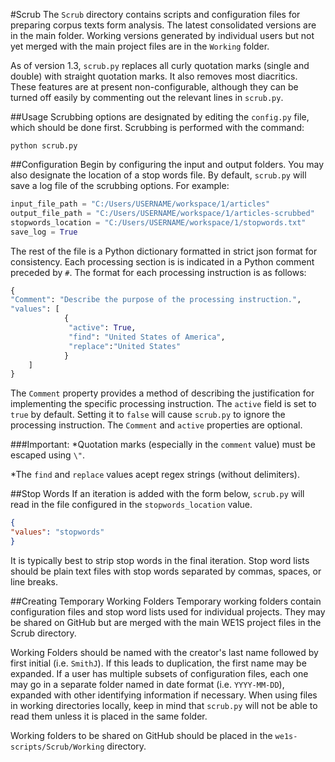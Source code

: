 #Scrub
The `Scrub` directory contains scripts and configuration files for preparing corpus texts form analysis. The latest consolidated versions are in the main folder. Working versions generated by individual users but not yet merged with the main project files are in the `Working` folder.

As of version 1.3, `scrub.py` replaces all curly quotation marks (single and double) with straight quotation marks. It also removes most diacritics. These features are at present non-configurable, although they can be turned off easily by commenting out the relevant lines in `scrub.py`.

##Usage
Scrubbing options are designated by editing the `config.py` file, which should be done first. Scrubbing is performed with the command:

```
python scrub.py
```

##Configuration
Begin by configuring the input and output folders. You may also designate the location of a stop words file. By default, `scrub.py` will save a log file of the scrubbing options. For example:

```python
input_file_path = "C:/Users/USERNAME/workspace/1/articles"
output_file_path = "C:/Users/USERNAME/workspace/1/articles-scrubbed"
stopwords_location = "C:/Users/USERNAME/workspace/1/stopwords.txt"
save_log = True
```

The rest of the file is a Python dictionary formatted in strict json format for consistency. Each processing section is is indicated in a Python comment preceded by `#`. The format for each processing instruction is as follows:

```python
{
"Comment": "Describe the purpose of the processing instruction.",
"values": [
			{
			 "active": True,
			 "find": "United States of America",
			 "replace":"United States"
			}
	]
}
```

The `Comment` property provides a method of describing the justification for implementing the specific processing instruction. The `active` field is set to `true` by default. Setting it to `false` will cause `scrub.py` to ignore the processing instruction. The `Comment` and `active` properties are optional.

###Important:
*Quotation marks (especially in the `comment` value) must be escaped using `\"`.

*The `find` and `replace` values acept regex strings (without delimiters).

##Stop Words
If an iteration is added with the form below, `scrub.py` will read in the file configured in the `stopwords_location` value.

```json
{
"values": "stopwords"
}
```

It is typically best to strip stop words in the final iteration. Stop word lists should be plain text files with stop words separated by commas, spaces, or line breaks.

##Creating Temporary Working Folders
Temporary working folders contain configuration files and stop word lists used for individual projects. They may be shared on GitHub but are merged with the main WE1S project files in the Scrub directory.

Working Folders should be named with the creator's last name followed by first initial (i.e. `SmithJ`). If this leads to duplication, the first name may be expanded. If a user has multiple subsets of configuration files, each one may go in a separate folder named in date format (i.e. `YYYY-MM-DD`), expanded with other identifying information if necessary. When using files in working directories locally, keep in mind that `scrub.py` will not be able to read them unless it is placed in the same folder.

Working folders to be shared on GitHub should be placed in the `we1s-scripts/Scrub/Working` directory.
